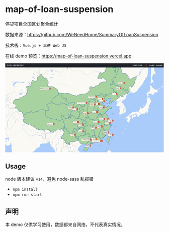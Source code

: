 # map-of-loan-suspension

停贷项目全国区划聚合统计

数据来源：https://github.com/WeNeedHome/SummaryOfLoanSuspension

技术栈：`Vue.js + 高德 Web JS`

在线 demo 预览：https://map-of-loan-suspension.vercel.app

![](./src/assets/demo.jpg)

## Usage

node 版本建议 `v14`，避免 node-sass 乱报错

- `npm install`
- `npm run start`

## 声明

本 demo 仅供学习使用，数据都来自网络，不代表真实情况。
